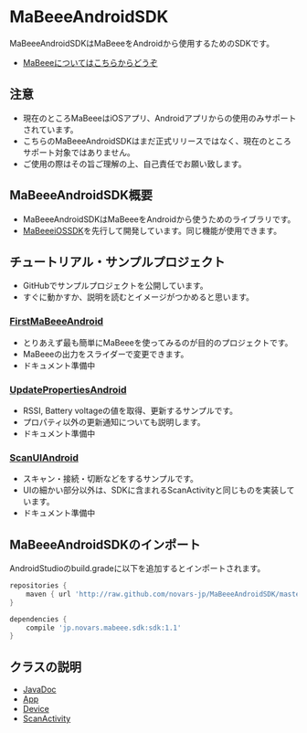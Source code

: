 # MaBeeeAndroidSDK

MaBeeeAndroidSDKはMaBeeeをAndroidから使用するためのSDKです。

- [MaBeeeについてはこちらからどうぞ](http://mabeee.mobi/)

## 注意

- 現在のところMaBeeeはiOSアプリ、Androidアプリからの使用のみサポートされています。
- こちらのMaBeeeAndroidSDKはまだ正式リリースではなく、現在のところサポート対象ではありません。
- ご使用の際はその旨ご理解の上、自己責任でお願い致します。

## MaBeeeAndroidSDK概要

- MaBeeeAndroidSDKはMaBeeeをAndroidから使うためのライブラリです。
- [MaBeeeiOSSDK](https://github.com/novars-jp/MaBeeeiOSSDK)を先行して開発しています。同じ機能が使用できます。

## チュートリアル・サンプルプロジェクト

- GitHubでサンプルプロジェクトを公開しています。
- すぐに動かすか、説明を読むとイメージがつかめると思います。

### [FirstMaBeeeAndroid](https://github.com/novars-jp/FirstMaBeeeAndroid)

- とりあえず最も簡単にMaBeeeを使ってみるのが目的のプロジェクトです。
- MaBeeeの出力をスライダーで変更できます。
- ドキュメント準備中

### [UpdatePropertiesAndroid](https://github.com/novars-jp/UpdatePropertiesAndroid)

- RSSI, Battery voltageの値を取得、更新するサンプルです。
- プロパティ以外の更新通知についても説明します。
- ドキュメント準備中

### [ScanUIAndroid](https://github.com/novars-jp/ScanUIAndroid)

- スキャン・接続・切断などをするサンプルです。
- UIの細かい部分以外は、SDKに含まれるScanActivityと同じものを実装しています。
- ドキュメント準備中

## MaBeeeAndroidSDKのインポート

AndroidStudioのbuild.gradeに以下を追加するとインポートされます。

```gradle
repositories {
    maven { url 'http://raw.github.com/novars-jp/MaBeeeAndroidSDK/master/repository/' }
}
```

```gradle
dependencies {
    compile 'jp.novars.mabeee.sdk:sdk:1.1'
}
```

## クラスの説明

- [JavaDoc](http://developer.novars.jp/mabeee/android/javadoc/)
- [App](http://developer.novars.jp/mabeee/android/javadoc/jp/novars/mabeee/sdk/App.html)
- [Device](http://developer.novars.jp/mabeee/android/javadoc/jp/novars/mabeee/sdk/Device.html)
- [ScanActivity](http://developer.novars.jp/mabeee/android/javadoc/jp/novars/mabeee/sdk/ui/ScanActivity.html)
